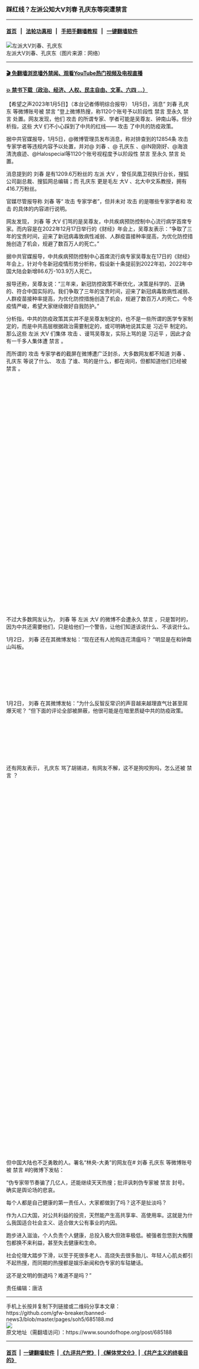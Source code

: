 ### 踩红线？左派公知大V刘春 孔庆东等突遭禁言
------------------------

#### [首页](https://github.com/gfw-breaker/banned-news3/blob/master/README.md) &nbsp;&nbsp;|&nbsp;&nbsp; [法轮功真相](https://github.com/begood0513/basic/blob/master/README.md)  &nbsp;&nbsp;|&nbsp;&nbsp; [手把手翻墙教程](https://github.com/gfw-breaker/guides/wiki)  &nbsp;&nbsp;|&nbsp;&nbsp; [一键翻墙软件](https://github.com/gfw-breaker/nogfw/blob/master/README.md)  



<div><img alt="左派大V刘春、孔庆东" src="https://img.soundofhope.org/2023-01/wuhanfeiyan_2023-01-05_1-1672944354183.jpg"/>
<br/><figcaption class="caption">
 左派大V刘春、孔庆东（图片来源：网络）
</figcaption></div><hr/>

#### [ 🎬  免翻墙浏览墙外禁闻、观看YouTube热门视频及电视直播](https://github.com/gfw-breaker/HelloWorld)

#### [ 💥  禁书下载（政治、经济、人权、民主自由、文革、六四 ...）](https://github.com/gfw-breaker/books/blob/master/README.md)

<div><div class="Content__Wrapper sc-1bvya0-0 elmmKw article_body" itemprop="articleBody">
 <div id="post_place_1">
 </div>
 <p class="meta-top">
  <span class="meta">
   【希望之声2023年1月5日】（本台记者傅明综合报导）
  </span>
  1月5日，消息“
  <ok href="/term/825120">
   刘春
  </ok>
  <ok href="/term/67326">
   孔庆东
  </ok>
  等微博账号被
  <ok href="/term/98715">
   禁言
  </ok>
  ”登上微博热搜，称1120个账号予以阶段性
  <ok href="/term/98715">
   禁言
  </ok>
  至永久
  <ok href="/term/98715">
   禁言
  </ok>
  处置。网友发现，他们
  <ok href="/term/3621">
   攻击
  </ok>
  的所谓专家、学者可能是吴尊友、钟南山等。但分析指，这些
  <ok href="/term/121675">
   大V
  </ok>
  们不小心踩到了中共的红线——
  <ok href="/term/3621">
   攻击
  </ok>
  了中共的防疫政策。
 </p>
 <p>
  据中共官媒报导，1月5日，@微博管理员发布消息，称对排查到的12854条
  <ok href="/term/3621">
   攻击
  </ok>
  专家学者等违规内容予以处置，并对@
  <ok href="/term/825120">
   刘春
  </ok>
  、@
  <ok href="/term/67326">
   孔庆东
  </ok>
  、@IN刚刚好、@海浪清洗痕迹、@Halospecial等1120个账号视程度予以阶段性
  <ok href="/term/98715">
   禁言
  </ok>
  至永久
  <ok href="/term/98715">
   禁言
  </ok>
  处置。
 </p>
 <p>
  消息提到的
  <ok href="/term/825120">
   刘春
  </ok>
  是有1209.6万粉丝的
  <ok href="/term/3816">
   左派
  </ok>
  <ok href="/term/121675">
   大V
  </ok>
  ，曾任凤凰卫视执行台长，搜狐公司副总裁、搜狐网总编辑；而
  <ok href="/term/67326">
   孔庆东
  </ok>
  更是毛左
  <ok href="/term/121675">
   大V
  </ok>
  、北大中文系教授，拥有416.7万粉丝。
 </p>
 <p>
  官媒尽管报导称
  <ok href="/term/825120">
   刘春
  </ok>
  等“
  <ok href="/term/3621">
   攻击
  </ok>
  专家学者”，但并未对
  <ok href="/term/3621">
   攻击
  </ok>
  的是哪些专家学者和
  <ok href="/term/3621">
   攻击
  </ok>
  的具体的内容进行说明。
 </p>
 <p>
  网友发现，
  <ok href="/term/825120">
   刘春
  </ok>
  等
  <ok href="/term/121675">
   大V
  </ok>
  们骂的是吴尊友，中共疾病预防控制中心流行病学首席专家。而内容是在2022年12月17日举行的《财经》年会上，吴尊友表示：“争取了三年的宝贵时间，迎来了新冠病毒致病性减弱、人群疫苗接种率提高，为优化防控措施创造了机会，规避了数百万人的死亡。”
 </p>
 <p>
  据中共官媒报导，中共疾病预防控制中心首席流行病专家吴尊友在17日的《财经》年会上，针对今冬新冠疫情形势分析称，假设新十条提前到2022年初，2022年中国大陆会新增86.6万-103.9万人死亡。
 </p>
 <p>
  报导还称，吴尊友说：“三年来，新冠防控政策不断优化，决策是科学的、正确的、符合中国实际的。我们争取了三年的宝贵时间，迎来了新冠病毒致病性减弱、人群疫苗接种率提高，为优化防控措施创造了机会，规避了数百万人的死亡。今冬疫情严峻，希望大家继续做好自我防护。”
 </p>
 <p>
  分析指，中共的防疫政策其实并不是吴尊友制定的，也不是一些所谓的医学专家制定的，而是中共高层根据政治需要制定的，或可明确地说其实是
  <ok href="/term/1063">
   习近平
  </ok>
  制定的。那么这些
  <ok href="/term/3816">
   左派
  </ok>
  <ok href="/term/121675">
   大V
  </ok>
  们集体
  <ok href="/term/3621">
   攻击
  </ok>
  、谩骂吴尊友，实际上骂的是
  <ok href="/term/1063">
   习近平
  </ok>
  ，因此才会有一千多人集体遭
  <ok href="/term/98715">
   禁言
  </ok>
  。
 </p>
 <p>
  而所谓的
  <ok href="/term/3621">
   攻击
  </ok>
  专家学者的截屏在微博遭广泛封杀，大多数网友都不知道
  <ok href="/term/825120">
   刘春
  </ok>
  、
  <ok href="/term/67326">
   孔庆东
  </ok>
  等说了什么、
  <ok href="/term/3621">
   攻击
  </ok>
  了谁、骂的是什么，都在询问，但都知道他们已经被
  <ok href="/term/98715">
   禁言
  </ok>
  。
 </p>
 <div class="soh-embed">
  <div class="soh-embed-inner">
   <div class="iframely-pbs-twimg iframely-image iframely-embed" style="max-width: 958px;">
    <div class="iframely-responsive" style="padding-bottom: 68.2957%;">
    </div>
   </div>
  </div>
 </div>
 <div class="soh-embed">
  <div class="soh-embed-inner">
   <div class="iframely-pbs-twimg iframely-image iframely-embed" style="max-width: 956px;">
    <div class="iframely-responsive" style="padding-bottom: 56.0853%;">
    </div>
   </div>
  </div>
 </div>
 <p>
  不过大多数网友认为，
  <ok href="/term/825120">
   刘春
  </ok>
  等
  <ok href="/term/3816">
   左派
  </ok>
  <ok href="/term/121675">
   大V
  </ok>
  的微博不会遭永久
  <ok href="/term/98715">
   禁言
  </ok>
  ，只是暂时的，因为中共还需要他们，只是给他们一个警告，让他们知道该说什么、不该说什么。
 </p>
 <p>
  1月2日，
  <ok href="/term/825120">
   刘春
  </ok>
  还在其微博发帖：“现在还有人抢购连花清瘟吗？ ​​​”明显是在和钟南山叫板。
 </p>
 <div class="soh-embed">
  <div class="soh-embed-inner">
   <div class="iframely-pbs-twimg iframely-image iframely-embed" style="max-width: 955px;">
    <div class="iframely-responsive" style="padding-bottom: 20.603%;">
    </div>
   </div>
  </div>
 </div>
 <p>
  1月2日，
  <ok href="/term/825120">
   刘春
  </ok>
  在其微博发帖：“为什么反智反常识的声音越来越理直气壮甚至屌爆天呢？ ​​​”但下面的评论全部被屏蔽，他很可能是在暗里质疑中共的防疫政策。
 </p>
 <div class="soh-embed">
  <div class="soh-embed-inner">
   <div class="iframely-pbs-twimg iframely-image iframely-embed" style="max-width: 955px;">
    <div class="iframely-responsive" style="padding-bottom: 20.9799%;">
    </div>
   </div>
  </div>
 </div>
 <p>
  还有网友表示，
  <ok href="/term/67326">
   孔庆东
  </ok>
  骂了胡锡进，有网友不解，这不是狗咬狗吗，怎么还被
  <ok href="/term/98715">
   禁言
  </ok>
  ？
 </p>
 <div class="soh-embed">
  <div class="soh-embed-inner">
   <div class="iframely-pbs-twimg iframely-image iframely-embed" style="max-width: 1024px;">
    <div class="iframely-responsive" style="padding-bottom: 197.3632%;">
    </div>
   </div>
  </div>
 </div>
 <p>
  但中国大陆也不乏勇敢的人。署名“林央-大勇”的网友在#
  <ok href="/term/825120">
   刘春
  </ok>
  <ok href="/term/67326">
   孔庆东
  </ok>
  等微博账号被
  <ok href="/term/98715">
   禁言
  </ok>
  #的微博下发帖：
 </p>
 <p>
  “伪专家带节奏骗了几亿人，还能继续天天热搜；批评讽刺伪专家被
  <ok href="/term/98715">
   禁言
  </ok>
  封号。确实是舆论场的悲哀。
 </p>
 <p>
  每个人都是自己健康的第一责任人，大家都做到了吗？这不是扯淡吗？
 </p>
 <p>
  作为人口大国，对公共利益的投资，天然能产生高共享率、高使用率。这就是为什么我国适合社会主义、适合做大公有事业的内因。
 </p>
 <p>
  跑步进入滋油，个人负责个人健康，总投入极大但效率极低。被强者忽悠到大掏腰包都换不来利益，甚至失去健康和生命。
 </p>
 <p>
  社会伦理大踏步下滑，以至于死很多老人、高烧失去很多胎儿、年轻人心肌炎都引不起热搜，而同期的热搜都是娱乐新闻和伪专家的车轱辘话。
 </p>
 <p>
  这不是文明的倒退吗？难道不是吗？”
 </p>
 <p class="meta-btm">
  责任编辑：唐洁
 </p>
</div>
</div>
<hr/>
手机上长按并复制下列链接或二维码分享本文章：<br/>
https://github.com/gfw-breaker/banned-news3/blob/master/pages/soh5/685188.md <br/>
<a href='https://github.com/gfw-breaker/banned-news3/blob/master/pages/soh5/685188.md'><img src='https://github.com/gfw-breaker/banned-news3/blob/master/pages/soh5/685188.md.png'/></a> <br/>
原文地址（需翻墙访问）：https://www.soundofhope.org/post/685188


------------------------
#### [首页](https://github.com/gfw-breaker/banned-news3/blob/master/README.md) &nbsp;|&nbsp; [一键翻墙软件](https://github.com/gfw-breaker/nogfw/blob/master/README.md) &nbsp;| [《九评共产党》](https://github.com/gfw-breaker/9ping.md/blob/master/README.md#九评之一评共产党是什么) | [《解体党文化》](https://github.com/gfw-breaker/jtdwh.md/blob/master/README.md) | [《共产主义的终极目的》](https://github.com/gfw-breaker/gczydzjmd.md/blob/master/README.md)


<img src='http://gfw-breaker.win/banned-news3/pages/soh5/685188.md' width='0px' height='0px'/>
